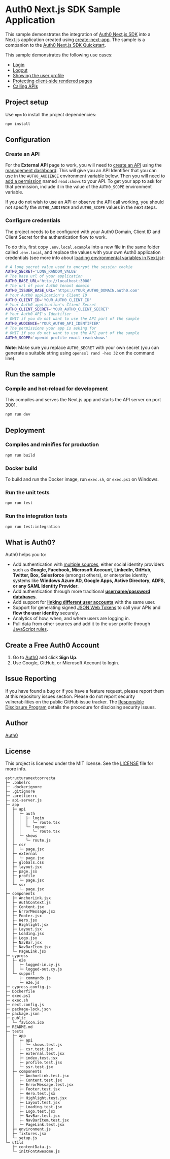 # Auth0 Next.js SDK Sample Application

This sample demonstrates the integration of [Auth0 Next.js SDK](https://github.com/auth0/nextjs-auth0) into a Next.js application created using [create-next-app](https://nextjs.org/docs/api-reference/create-next-app). The sample is a companion to the [Auth0 Next.js SDK Quickstart](https://auth0.com/docs/quickstart/webapp/nextjs).

This sample demonstrates the following use cases:

- [Login](https://github.com/auth0-samples/auth0-nextjs-samples/blob/main/Sample-01/components/NavBar.jsx#L61-L67)
- [Logout](https://github.com/auth0-samples/auth0-nextjs-samples/blob/main/Sample-01/components/NavBar.jsx#L93-L95)
- [Showing the user profile](https://github.com/auth0-samples/auth0-nextjs-samples/blob/main/Sample-01/pages/profile.jsx)
- [Protecting client-side rendered pages](https://github.com/auth0-samples/auth0-nextjs-samples/blob/main/Sample-01/pages/profile.jsx#L43-L46)
- [Calling APIs](https://github.com/auth0-samples/auth0-nextjs-samples/blob/main/Sample-01/pages/external.jsx)

## Project setup

Use `npm` to install the project dependencies:

```bash
npm install
```

## Configuration

### Create an API

For the **External API** page to work, you will need to [create an API](https://auth0.com/docs/authorization/apis) using the [management dashboard](https://manage.auth0.com/#/apis). This will give you an API Identifier that you can use in the `AUTH0_AUDIENCE` environment variable below. Then you will need to [add a permission](https://auth0.com/docs/get-started/dashboard/add-api-permissions) named `read:shows` to your API. To get your app to ask for that permission, include it in the value of the `AUTH0_SCOPE` environment variable.

If you do not wish to use an API or observe the API call working, you should not specify the `AUTH0_AUDIENCE` and `AUTH0_SCOPE` values in the next steps.

### Configure credentials

The project needs to be configured with your Auth0 Domain, Client ID and Client Secret for the authentication flow to work.

To do this, first copy `.env.local.example` into a new file in the same folder called `.env.local`, and replace the values with your own Auth0 application credentials (see more info about [loading environmental variables in Next.js](https://nextjs.org/docs/basic-features/environment-variables)):

```sh
# A long secret value used to encrypt the session cookie
AUTH0_SECRET='LONG_RANDOM_VALUE'
# The base url of your application
AUTH0_BASE_URL='http://localhost:3000'
# The url of your Auth0 tenant domain
AUTH0_ISSUER_BASE_URL='https://YOUR_AUTH0_DOMAIN.auth0.com'
# Your Auth0 application's Client ID
AUTH0_CLIENT_ID='YOUR_AUTH0_CLIENT_ID'
# Your Auth0 application's Client Secret
AUTH0_CLIENT_SECRET='YOUR_AUTH0_CLIENT_SECRET'
# Your Auth0 API's Identifier 
# OMIT if you do not want to use the API part of the sample
AUTH0_AUDIENCE='YOUR_AUTH0_API_IDENTIFIER'
# The permissions your app is asking for
# OMIT if you do not want to use the API part of the sample
AUTH0_SCOPE='openid profile email read:shows'
```

**Note**: Make sure you replace `AUTH0_SECRET` with your own secret (you can generate a suitable string using `openssl rand -hex 32` on the command line).

## Run the sample

### Compile and hot-reload for development

This compiles and serves the Next.js app and starts the API server on port 3001.

```bash
npm run dev
```

## Deployment

### Compiles and minifies for production

```bash
npm run build
```

### Docker build

To build and run the Docker image, run `exec.sh`, or `exec.ps1` on Windows.

### Run the unit tests

```bash
npm run test
```

### Run the integration tests

```bash
npm run test:integration
```

## What is Auth0?

Auth0 helps you to:

* Add authentication with [multiple sources](https://auth0.com/docs/identityproviders), either social identity providers such as **Google, Facebook, Microsoft Account, LinkedIn, GitHub, Twitter, Box, Salesforce** (amongst others), or enterprise identity systems like **Windows Azure AD, Google Apps, Active Directory, ADFS, or any SAML Identity Provider**.
* Add authentication through more traditional **[username/password databases](https://auth0.com/docs/connections/database/custom-db)**.
* Add support for **[linking different user accounts](https://auth0.com/docs/users/user-account-linking)** with the same user.
* Support for generating signed [JSON Web Tokens](https://auth0.com/docs/tokens/json-web-tokens) to call your APIs and **flow the user identity** securely.
* Analytics of how, when, and where users are logging in.
* Pull data from other sources and add it to the user profile through [JavaScript rules](https://auth0.com/docs/rules).

## Create a Free Auth0 Account

1. Go to [Auth0](https://auth0.com) and click **Sign Up**.
2. Use Google, GitHub, or Microsoft Account to login.

## Issue Reporting

If you have found a bug or if you have a feature request, please report them at this repository issues section. Please do not report security vulnerabilities on the public GitHub issue tracker. The [Responsible Disclosure Program](https://auth0.com/responsible-disclosure-policy) details the procedure for disclosing security issues.

## Author

[Auth0](https://auth0.com)

## License

This project is licensed under the MIT license. See the [LICENSE](./LICENSE) file for more info.

```
estructuranextcorrecta
├─ .babelrc
├─ .dockerignore
├─ .gitignore
├─ .prettierrc
├─ api-server.js
├─ app
│  ├─ api
│  │  ├─ auth
│  │  │  ├─ login
│  │  │  │  └─ route.tsx
│  │  │  └─ logout
│  │  │     └─ route.tsx
│  │  └─ shows
│  │     └─ route.js
│  ├─ csr
│  │  └─ page.jsx
│  ├─ external
│  │  └─ page.jsx
│  ├─ globals.css
│  ├─ layout.jsx
│  ├─ page.jsx
│  ├─ profile
│  │  └─ page.jsx
│  └─ ssr
│     └─ page.jsx
├─ components
│  ├─ AnchorLink.jsx
│  ├─ AuthContext.js
│  ├─ Content.jsx
│  ├─ ErrorMessage.jsx
│  ├─ Footer.jsx
│  ├─ Hero.jsx
│  ├─ Highlight.jsx
│  ├─ Layout.jsx
│  ├─ Loading.jsx
│  ├─ Logo.jsx
│  ├─ NavBar.jsx
│  ├─ NavBarItem.jsx
│  └─ PageLink.jsx
├─ cypress
│  ├─ e2e
│  │  ├─ logged-in.cy.js
│  │  └─ logged-out.cy.js
│  └─ support
│     ├─ commands.js
│     └─ e2e.js
├─ cypress.config.js
├─ Dockerfile
├─ exec.ps1
├─ exec.sh
├─ next.config.js
├─ package-lock.json
├─ package.json
├─ public
│  └─ favicon.ico
├─ README.md
├─ tests
│  ├─ app
│  │  ├─ api
│  │  │  └─ shows.test.js
│  │  ├─ csr.test.jsx
│  │  ├─ external.test.jsx
│  │  ├─ index.test.jsx
│  │  ├─ profile.test.jsx
│  │  └─ ssr.test.jsx
│  ├─ components
│  │  ├─ AnchorLink.test.jsx
│  │  ├─ Content.test.jsx
│  │  ├─ ErrorMessage.test.jsx
│  │  ├─ Footer.test.jsx
│  │  ├─ Hero.test.jsx
│  │  ├─ Highlight.test.jsx
│  │  ├─ Layout.test.jsx
│  │  ├─ Loading.test.jsx
│  │  ├─ Logo.test.jsx
│  │  ├─ NavBar.test.jsx
│  │  ├─ NavBarItem.test.jsx
│  │  └─ PageLink.test.jsx
│  ├─ environment.js
│  ├─ fixtures.jsx
│  └─ setup.js
└─ utils
   ├─ contentData.js
   └─ initFontAwesome.js

```